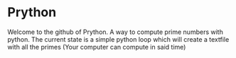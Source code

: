 # Prython

Welcome to the github of Prython. A way to compute prime numbers with python.
The current state is a simple python loop which will create a textfile with all the primes (Your computer can compute in said time)
